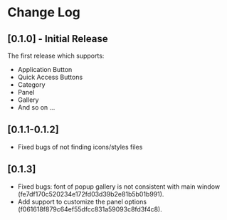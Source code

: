 # Change Log


## [0.1.0] - Initial Release

The first release which supports:

- Application Button
- Quick Access Buttons
- Category
- Panel
- Gallery
- And so on ...

## [0.1.1-0.1.2] 

- Fixed bugs of not finding icons/styles files

## [0.1.3]

- Fixed bugs: font of popup gallery is not consistent with main window (fe7df170c520234e172fd03d39b2e81b5b01b991).
- Add support to customize the panel options (f061618f879c64ef55dfcc831a59093c8fd3f4c8).
